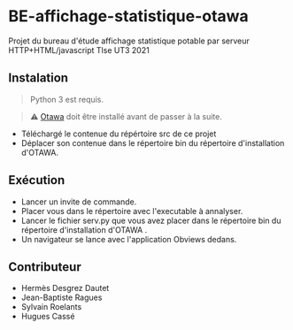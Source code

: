 # BE-affichage-statistique-otawa
Projet du bureau d'étude affichage statistique potable par serveur HTTP+HTML/javascript Tlse UT3 2021

## Instalation

> Python 3 est requis.

> ⚠ [Otawa](http://www.tracesgroup.net/otawa/?page_id=419) doit être installé avant de passer à la suite.

- Téléchargé le contenue du répértoire src de ce projet
- Déplacer son contenue dans le répertoire bin du répertoire d'installation d'OTAWA.

## Exécution

- Lancer un invite de commande.
- Placer vous dans le répertoire avec l'executable à annalyser.
- Lancer le fichier serv.py que vous avez placer dans le répertoire bin du répertoire d'installation d'OTAWA .
- Un navigateur se lance avec l'application Obviews dedans.

## Contributeur
- Hermès Desgrez Dautet
- Jean-Baptiste Ragues
- Sylvain Roelants
- Hugues Cassé